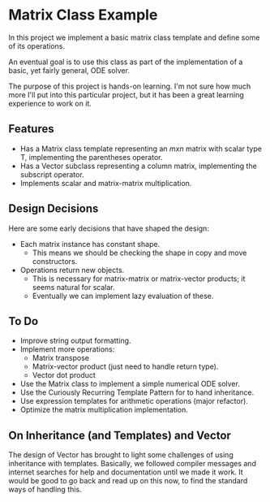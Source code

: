 # Matrix Class Example

In this project we implement a basic matrix class template
and define some of its operations.

An eventual goal is to use this class as part of the implementation
of a basic, yet fairly general, ODE solver.

The purpose of this project is hands-on learning. I'm not sure how much more I'll put into this
particular project, but it has been a great learning experience to work on it.

## Features

- Has a Matrix class template representing an $m x n$ matrix with scalar type T, implementing the parentheses operator.
- Has a Vector subclass representing a column matrix, implementing the subscript operator.
- Implements scalar and matrix-matrix multiplication.

## Design Decisions

Here are some early decisions that have shaped the design:

- Each matrix instance has constant shape.
  - This means we should be checking the shape in copy and move constructors.
- Operations return new objects.
  - This is necessary for matrix-matrix or matrix-vector products; it seems natural for scalar.
  - Eventually we can implement lazy evaluation of these.

## To Do

- Improve string output formatting.
- Implement more operations:
  - Matrix transpose
  - Matrix-vector product (just need to handle return type).
  - Vector dot product
- Use the Matrix class to implement a simple numerical ODE solver.
- Use the Curiously Recurring Template Pattern for to hand inheritance.
- Use expression templates for arithmetic operations (major refactor).
- Optimize the matrix multiplication implementation.

## On Inheritance (and Templates) and Vector

The design of Vector has brought to light some challenges of using
inheritance with templates. Basically, we followed compiler messages and
internet searches for help and documentation until we made it work. It would
be good to go back and read up on this now, to find the standard ways
of handling this.
